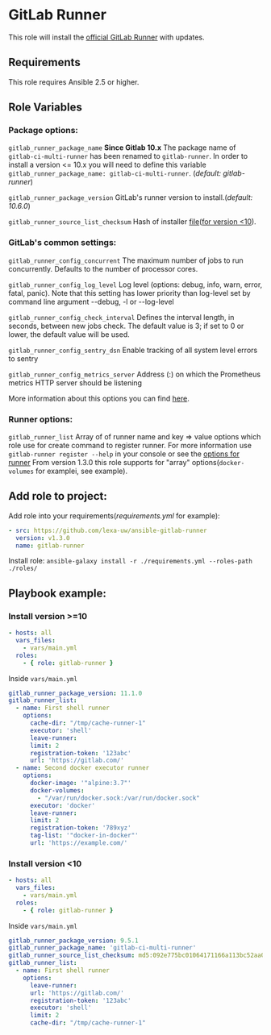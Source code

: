 GitLab Runner 
=============

This role will install the [official GitLab Runner](https://gitlab.com/gitlab-org/gitlab-runner) with updates.

Requirements
------------

This role requires Ansible 2.5 or higher.

Role Variables
--------------

### Package options:

`gitlab_runner_package_name`
**Since Gitlab 10.x** The package name of `gitlab-ci-multi-runner` has been renamed to `gitlab-runner`. In order to install 
a version <= 10.x you will need to define this variable `gitlab_runner_package_name: gitlab-ci-multi-runner`. 
(_default: gitlab-runner_)

`gitlab_runner_package_version`
GitLab's runner version to install.(_default: 10.6.0_)

`gitlab_runner_source_list_checksum`
Hash of installer [file](https://packages.gitlab.com/install/repositories/runner/gitlab-runner/script.deb.sh)([for 
version <10](https://packages.gitlab.com/install/repositories/runner/gitlab-ci-multi-runner/script.deb.sh)).

### GitLab's common settings:

`gitlab_runner_config_concurrent`
The maximum number of jobs to run concurrently. Defaults to the number of processor cores.

`gitlab_runner_config_log_level`
Log level (options: debug, info, warn, error, fatal, panic). Note that this setting has lower priority than log-level set by 
command line argument --debug, -l or --log-level

`gitlab_runner_config_check_interval`
Defines the interval length, in seconds, between new jobs check. The default value is 3; if set to 0 or lower, the default value will be used.

`gitlab_runner_config_sentry_dsn`
Enable tracking of all system level errors to sentry

`gitlab_runner_config_metrics_server`
Address (<host>:<port>) on which the Prometheus metrics HTTP server should be listening

More information about this options you can find 
[here](https://docs.gitlab.com/runner/configuration/advanced-configuration.html#the-global-section).

### Runner options:
`gitlab_runner_list`
Array of of runner name and key => value options which role use for create command to register runner.
For more information use `gitlab-runner register --help` in your console 
or see the [options for runner](https://docs.gitlab.com/runner/configuration/advanced-configuration.html#the-runners-section)
From version 1.3.0 this role supports for "array" options(```docker-volumes``` for examplei, see example).

Add role to project:
----------------
Add role into your requirements(_requirements.yml_ for example):
```yaml
- src: https://github.com/lexa-uw/ansible-gitlab-runner
  version: v1.3.0
  name: gitlab-runner
```

Install role: `ansible-galaxy install -r ./requirements.yml --roles-path ./roles/`

Playbook example:
----------------
### Install version >=10
```yaml
- hosts: all
  vars_files:
    - vars/main.yml
  roles:
    - { role: gitlab-runner }
```

Inside `vars/main.yml`
```yaml
gitlab_runner_package_version: 11.1.0
gitlab_runner_list:
  - name: First shell runner
    options:
      cache-dir: "/tmp/cache-runner-1"
      executor: 'shell'
      leave-runner:
      limit: 2
      registration-token: '123abc'
      url: 'https://gitlab.com/'
  - name: Second docker executor runner
    options:
      docker-image: '"alpine:3.7"'
      docker-volumes:
        - "/var/run/docker.sock:/var/run/docker.sock"
      executor: 'docker'
      leave-runner:
      limit: 2
      registration-token: '789xyz'
      tag-list: '"docker-in-docker"'
      url: 'https://example.com/'
```

### Install version <10
```yaml
- hosts: all
  vars_files:
    - vars/main.yml
  roles:
    - { role: gitlab-runner }
```

Inside `vars/main.yml`
```yaml
gitlab_runner_package_version: 9.5.1
gitlab_runner_package_name: 'gitlab-ci-multi-runner'
gitlab_runner_source_list_checksum: md5:092e775bc01064171166a113bc52aa09
gitlab_runner_list:
  - name: First shell runner
    options:
      leave-runner:
      url: 'https://gitlab.com/'
      registration-token: '123abc'
      executor: 'shell'
      limit: 2
      cache-dir: "/tmp/cache-runner-1"
```
